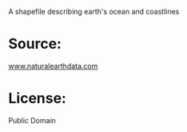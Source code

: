 A shapefile describing earth's ocean and coastlines
# Source:
<a href="https://www.naturalearthdata.com/">www.naturalearthdata.com</a>
# License:
Public Domain
